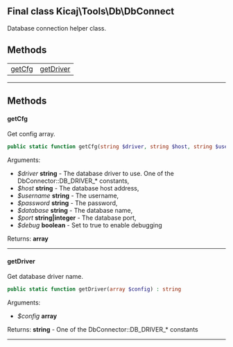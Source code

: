 ## Final class Kicaj\Tools\Db\DbConnect
Database connection helper class.

## Methods

|                          |                          |
| ------------------------ | ------------------------ |
|    [getCfg](#getcfg)     | [getDriver](#getdriver)  |

-------
## Methods
#### getCfg
Get config array.
```php
public static function getCfg(string $driver, string $host, string $username, string $password, string $database, string|integer $port, boolean $debug) : array
```
Arguments:
- _$driver_ **string** - The database driver to use. One of the DbConnector::DB_DRIVER_* constants, 
- _$host_ **string** - The database host address, 
- _$username_ **string** - The username, 
- _$password_ **string** - The password, 
- _$database_ **string** - The database name, 
- _$port_ **string|integer** - The database port, 
- _$debug_ **boolean** - Set to true to enable debugging

Returns: **array**

-------
#### getDriver
Get database driver name.
```php
public static function getDriver(array $config) : string
```
Arguments:
- _$config_ **array**

Returns: **string** - One of the DbConnector::DB_DRIVER_* constants

-------
